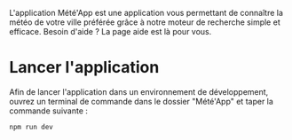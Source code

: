 L'application Mété'App est une application vous permettant de connaître la météo de votre ville préférée grâce
à notre moteur de recherche simple et efficace. 
Besoin d'aide ? La page aide est là pour vous.

# Lancer l'application

Afin de lancer l'application dans un environnement de développement, ouvrez un terminal de commande
dans le dossier "Mété'App" et taper la commande suivante : 

```sh
npm run dev
```